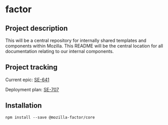# factor

## Project description

This will be a central repository for internally shared templates and components within Mozilla. This README will be the central location for all documentation relating to our internal components.

## Project tracking

Current epic: [SE-641](https://jira.mozilla.com/browse/SE-641)

Deployment plan: [SE-707](https://jira.mozilla.com/browse/SE-707)

## Installation

```
npm install --save @mozilla-factor/core
```
